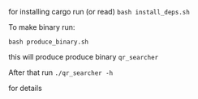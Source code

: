 for installing cargo run (or read)
```bash install_deps.sh```


To make binary run:

```bash produce_binary.sh```

this will produce produce binary `qr_searcher`

After that run `./qr_searcher -h`

for details